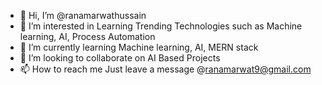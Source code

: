 - 👋 Hi, I’m @ranamarwathussain
- 👀 I’m interested in Learning Trending Technologies such as Machine learning, AI, Process Automation
- 🌱 I’m currently learning Machine learning, AI, MERN stack
- 💞️ I’m looking to collaborate on AI Based Projects 
- 📫 How to reach me Just leave a message @ranamarwat9@gmail.com

<!---
ranamarwathussain/ranamarwathussain is a ✨ special ✨ repository because its `README.md` (this file) appears on your GitHub profile.
You can click the Preview link to take a look at your changes.
--->
